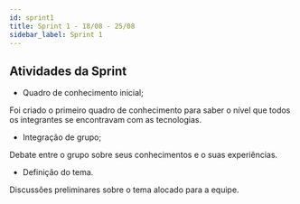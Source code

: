 ```yaml
---
id: sprint1
title: Sprint 1 - 18/08 - 25/08
sidebar_label: Sprint 1
---
```


## Atividades da Sprint

* Quadro de conhecimento inicial;

Foi criado o primeiro quadro de conhecimento para saber o nível que todos os integrantes se encontravam com as tecnologias.

* Integração de grupo;

Debate entre o grupo sobre seus conhecimentos e o suas experiências.

* Definição do tema.

Discussões preliminares sobre o tema alocado para a equipe.
